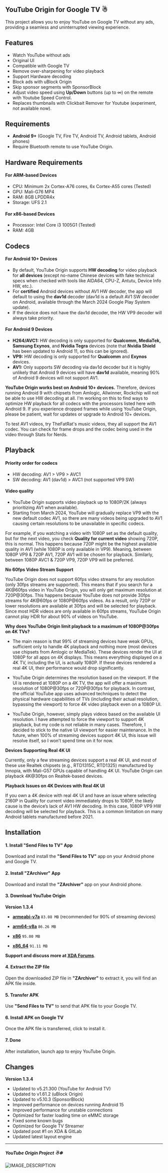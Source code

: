 ## YouTube Origin for Google TV ☃

This project allows you to enjoy YouTube on Google TV without any ads, providing a seamless and uninterrupted viewing experience.

## Features
- Watch YouTube without ads
- Original UI
- Compatible with Google TV
- Remove over-sharpening for video playback
- Support Hardware decoding
- Block ads with uBlock Origin
- Skip sponsor segments with SponsorBlock
- Adjust video speed using **Up/Down** buttons (up to ∞) on the remote with Youtube Speed Control.
- Replaces thumbnails with Clickbait Remover for Youtube (experiment, not available now).

## Requirements
- **Android 9+** (Google TV, Fire TV, Android TV, Android tablets, Android phones)
- Require Bluetooth remote to use YouTube Origin.

## Hardware Requirements

#### For ARM-based Devices
- CPU: Minimum 2x Cortex-A76 cores, 6x Cortex-A55 cores (Tested)
- GPU: Mali-G76 MP4
- RAM: 8GB LPDDR4x
- Storage: UFS 2.1

#### For x86-based Devices
- Processor: Intel Core i3 1005G1 (Tested)
- RAM: 4GB

## Codecs

#### For Android 10+ Devices
- By default, YouTube Origin supports **HW decoding** for video playback for **all devices** (except no-name Chinese devices with fake technical specs when checked with tools like AIDA64, CPU-Z, Antutu, Device Info HW, etc.).
- For **certified** Android devices without AV1 HW decoder, the app will default to using the **dav1d** decoder (dav1d is a default AV1 SW decoder on Android, available through the March 2024 Google Play System update).
- If the device does not have the dav1d decoder, the HW VP9 decoder will always take priority.

#### For Android 9 Devices
- **H264/AVC1:** HW decoding is only supported for **Qualcomm, MediaTek, Samsung Exynos**, and **Nvidia Tegra** devices (note that **Nvidia Shield** has been updated to Android 11, so this can be ignored).
- **VP9:** HW decoding is only supported for **Qualcomm** and **Exynos** devices.
- **AV1:** Only supports SW decoding via dav1d decoder but it is highly unlikely that Android 9 devices will have **dav1d** available, meaning 90% of Android 9 devices will not support AV1.

**YouTube Origin works best on Android 10+ devices.** Therefore, devices running Android 9 with chipsets from Amlogic, Allwinner, Rockchip will not be able to use HW decoding at all. I'm working on this to find ways to optimize HW playback for all codecs with the processors listed here with Android 9. If you experience dropped frames while using YouTube Origin, please be patient, wait for updates or upgrade to Android 10+ devices.

To test AV1 videos, try TheFatRat's music videos, they all support the AV1 codec. You can check for frame drops and the codec being used in the video through Stats for Nerds.

## Playback

#### Priority order for codecs

- HW decoding: AV1 > VP9 > AVC1
- SW decoding: AV1 (dav1d) > AVC1 (not supported VP9 SW)

#### Video quality

- YouTube Origin supports video playback up to 1080P/2K (always prioritizing AV1 when available).
- Starting from March 2024, YouTube will gradually replace VP9 with the new default codec AV1, so there are many videos being upgraded to AV1 causing certain resolutions to be unavailable in specific codecs.

For example, if you watching a video with 1080P set as the default quality, but for the next video, you check **Quality for current video** showing 720P, this is normal. This happens because 720P might be the highest available quality in AV1 (while 1080P is only available in VP9). Meaning, between 1080P VP9 & 720P AV1, 720P AV1 will be chosen for playback. Similarly, between 1080P AVC1 & 720P VP9, 720P VP9 will be preferred.


**No 60fps Video Stream Support**

YouTube Origin does not support 60fps video streams for any resolution (only 30fps streams are supported). This means that if you search for a 4K@60fps video in YouTube Origin, you will only get maximum resolution at 720P@30fps. This happens because YouTube does not provide 30fps streams for 4K@60fps or 1080P@60fps videos. As a result, only 720P or lower resolutions are available at 30fps and will be selected for playback. Since most HDR videos are only available in 60fps streams, YouTube Origin cannot play HDR for about 90% of videos on YouTube.

**Why does YouTube Origin limit playback to a maximum of 1080P@30fps on 4K TVs?**

- The main reason is that 99% of streaming devices have weak GPUs, sufficient only to handle 4K playback and nothing more (most devices use chipsets from Amlogic or MediaTek). These devices render the UI at 1080P for all apps on 4K displays. This means everything displayed on a 4K TV, including the UI, is actually 1080P. If these devices rendered a real 4K UI, their performance would drop significantly.

- YouTube Origin determines the resolution based on the viewport. If the UI is rendered at 1080P on a 4K TV, the app will offer a maximum resolution of 1080P@30fps or 720P@30fps for playback. In contrast, the official YouTube app uses advanced techniques to detect the physical hardware capabilities of TVs (including their actual resolution, bypassing the viewport) to force 4K video playback even on a 1080P UI.

- YouTube Origin, however, simply plays videos based on the available UI resolution. I have attempted to force the viewport to support 4K playback, but my code is not reliable in many cases. Therefore, I decided to stick to the native UI viewport for easier maintenance. In the future, when 100% of streaming devices support 4K UI, this issue will resolve itself, so I won’t spend time on it for now.

**Devices Supporting Real 4K UI**

Currently, only a few streaming devices support a real 4K UI, and most of these use Realtek chipsets (e.g., RTD1315C, RTD1325) manufactured by Innopia, with Mali-G57 GPUs capable of handling 4K UI. YouTube Origin can playback 4K@30fps on Realtek-based devices.

**Playback Issues on 4K Devices with Real 4K UI**

If you own a 4K device with real 4K UI and have an issue where selecting 2160P in Quality for current video immediately drops to 1080P, the likely cause is the device’s lack of AV1 HW decoding. In this case, 1080P VP9 HW decoding will be selected for playback. This is a common limitation on many Android tablets manufactured before 2021.

## Installation

#### 1. Install "Send Files to TV" App
Download and install the **"Send Files to TV"** app on your Android phone and Google TV.

#### 2. Install "ZArchiver" App
Download and install the **"ZArchiver"** app on your Android phone.

#### 3. Download YouTube Origin

**Version 1.3.4**

- **[armeabi-v7a](https://gitlab.com/energylove/originproject/-/blob/main/Releases/v1.3.4/youtube_origin_googletv_armeabi-v7a_release10.zip)** `83.08 MB` (recommended for 90% of streaming devices)

- **[arm64-v8a](https://gitlab.com/energylove/originproject/-/blob/main/Releases/v1.3.4/youtube_origin_googletv_arm64-v8a_release10.zip)** `86.26 MB`

- **[x86](https://gitlab.com/energylove/originproject/-/blob/main/Releases/v1.3.4/youtube_origin_googletv_x86_release10.zip)** `95.00 MB`

- **[x86_64](https://gitlab.com/energylove/originproject/-/blob/main/Releases/v1.3.4/youtube_origin_googletv_x86_64_release10.zip)** `91.11 MB`

**Support and discuss more at [XDA Forums](https://xdaforums.com/t/app-android-tv-youtube-origin-for-google-tv.4699190/)**.

#### 4. Extract the ZIP file
Open the downloaded ZIP file in **"ZArchiver"** to extract it, you will find an APK file inside.

#### 5. Transfer APK
Use **"Send Files to TV"** to send that APK file to your Google TV.

#### 6. Install APK on Google TV
Once the APK file is transferred, click to install it.

#### 7. Done
After installation, launch app to enjoy YouTube Origin.


## Changes

**Version 1.3.4**

- Updated to v5.21.300 (YouTube for Android TV)
- Updated to v1.61.2 (uBlock Origin)
- Updated to v5.10.3 (SponsorBlock)
- Improved performance on devices running Android 15
- Improved performance for unstable connections
- Optimized for faster loading time on eMMC storage
- Fixed some known bugs
- Optimized for Google TV Streamer
- Updated post #1 on XDA & GitLab
- Updated latest layout engine

---

##### YouTube Origin Project ☃❄

![IMAGE_DESCRIPTION](https://image.jimcdn.com/app/cms/image/transf/none/path/s293f5a94d3403280/image/i4074178470a6059a/version/1677224408/image.png)
